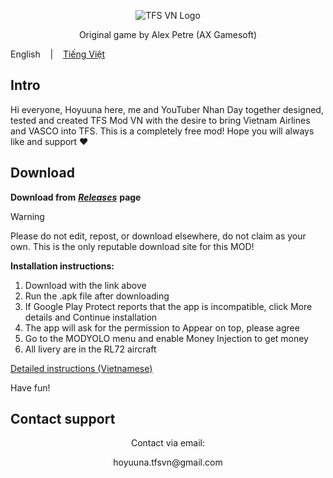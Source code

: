 <p align="center"><img src="https://i.postimg.cc/fyDGhsp7/Th-m-ti-u-7.png" alt="TFS VN Logo"></p>


<p align="center">Original game by Alex Petre (AX Gamesoft)</p>

English
&nbsp;&nbsp; | &nbsp;&nbsp;
<a href="https://github.com/Duhocsinh1/tfs-vnmod/blob/main/README.md">Tiếng Việt</a>

## Intro

Hi everyone, Hoyuuna here, me and YouTuber Nhan Day together designed, tested and created TFS Mod VN with the desire to bring Vietnam Airlines and VASCO into TFS. This is a completely free mod! Hope you will always like and support ❤


## Download

**Download from** [***Releases***](https://github.com/Duhocsinh1/tfs-vnmod/releases) **page**


> [!WARNING]
> Please do not edit, repost, or download elsewhere, do not claim as your own. This is the only reputable download site for this MOD!
> 

**Installation instructions:**

1. Download with the link above
2. Run the .apk file after downloading
3. If Google Play Protect reports that the app is incompatible, click More details and Continue installation
4. The app will ask for the permission to Appear on top, please agree
5. Go to the MODYOLO menu and enable Money Injection to get money
6. All livery are in the RL72 aircraft

[Detailed instructions (Vietnamese)](https://www.youtube.com/watch?v=ds1Sbqg74EU)

Have fun!

## Contact support

<p align="center">Contact via email:</p>
<p align="center">hoyuuna.tfsvn@gmail.com</p>
